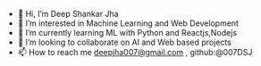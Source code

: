 - 👋 Hi, I’m Deep Shankar Jha
- 👀 I’m interested in Machine Learning and Web Development
- 🌱 I’m currently learning ML with Python and Reactjs,Nodejs
- 💞️ I’m looking to collaborate on AI and Web based projects
- 📫 How to reach me deepjha007@gmail.com , github:@007DSJ

<!---
007DSJ/007DSJ is a ✨ special ✨ repository because its `README.md` (this file) appears on your GitHub profile.
You can click the Preview link to take a look at your changes.
--->
